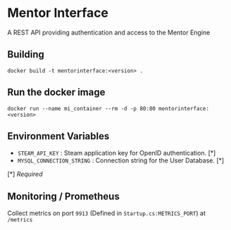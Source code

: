 # Mentor Interface

A REST API providing authentication and access to the Mentor Engine

## Building

`docker build -t mentorinterface:<version> .`

## Run the docker image

`docker run --name mi_container --rm -d -p 80:80 mentorinterface:<version>`

## Environment Variables

- `STEAM_API_KEY` : Steam application key for OpenID authentication. [*]
- `MYSQL_CONNECTION_STRING` : Connection string for the User Database. [*]

[*] *Required*


## Monitoring / Prometheus

Collect metrics on port `9913` (Defined in `Startup.cs:METRICS_PORT`) at `/metrics`
